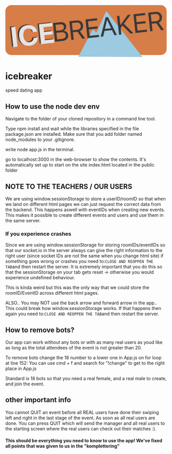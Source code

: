 ![alt-text](/icebreaker_1.png)

# icebreaker
speed dating app



## How to use the node dev env
Navigate to the folder of your cloned repository in a command line tool. 

Type npm install and wait while the libraries specified in the file package.json are installed. Make sure that you add folder named node_modules to your .gitignore. 

write node app.js in the terminal.

go to localhost:3000 in the web-browser to show the contents. It's automatically set up to start on the site index.html located in the public folder



## NOTE TO THE TEACHERS / OUR USERS

We are using window.sessionStorage to store a userID/roomID so that when we land on different html pages we can just request the correct data from the backend. This happens aswell with eventIDs when creating new events. This makes it possible to create different events and users and use them in the same server.

### If you experience crashes
Since we are using window.sessionStorage for storing roomIDs/eventIDs so that our socket.io in the server always can give the right information to the right user (since socket IDs are not the same when you change html site) if something goes wrong or crashes you need to:`CLOSE AND REOPPEN THE TAB`and then restart the server. It is extremely important that you do this so that the sessionStorage on your tab gets reset -> otherwise you would experience undefined behaviour. 

This is kinda weird but this was the only way that we could store the roomID/EventID across different html pages.

ALSO.. You may NOT use the back arrow and forward arrow in the app.. This could break how window.sessionStorage works. If that happens then again you need to:`CLOSE AND REOPPEN THE TAB`and then restart the server.

## How to remove bots?
Our app can work without any bots or with as many real users as youd like as long as the total attendees of the event is not greater than 20.

To remove bots change the 18 number to a lower one in App.js on for loop at line 152: You can use cmd + f and search for "!change" to get to the right place in App.js

Standard is 18 bots so that you need a real female, and a real male to create, and join the event. 

## other important info

You cannot QUIT an event before all REAL users have done their swiping left and right in the last stage of the event. 
As soon as all real users are done. You can press QUIT which will send the manager and all real users to the starting screen where the real users can check out their matches :).



#### This should be everything you need to know to use the app! We've fixed all points that was given to us in the "komplettering"
